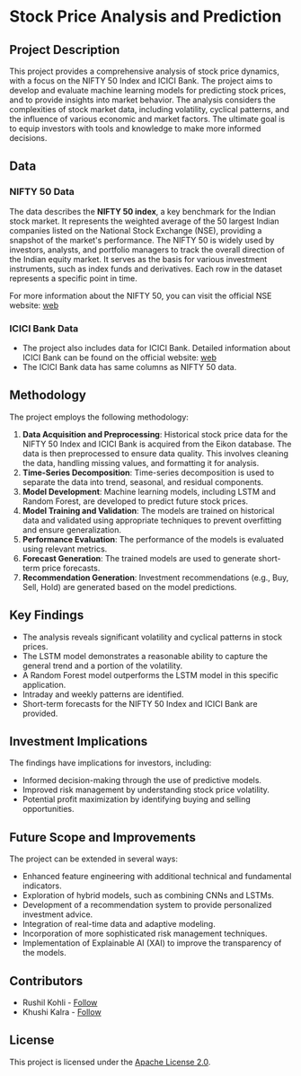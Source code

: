 # Stock Price Analysis and Prediction

## Project Description

This project provides a comprehensive analysis of stock price dynamics, with a focus on the NIFTY 50 Index and ICICI Bank. The project aims to develop and evaluate machine learning models for predicting stock prices, and to provide insights into market behavior.  The analysis considers the complexities of stock market data, including volatility, cyclical patterns, and the influence of various economic and market factors.  The ultimate goal is to equip investors with tools and knowledge to make more informed decisions.

## Data

### NIFTY 50 Data
The data describes the **NIFTY 50 index**, a key benchmark for the Indian stock market. It represents the weighted average of the 50 largest Indian companies listed on the National Stock Exchange (NSE), providing a snapshot of the market's performance. The NIFTY 50 is widely used by investors, analysts, and portfolio managers to track the overall direction of the Indian equity market. It serves as the basis for various investment instruments, such as index funds and derivatives. Each row in the dataset represents a specific point in time.

For more information about the NIFTY 50, you can visit the official NSE website: [web](https://www.nseindia.com/market-data/live-equity-market)

### ICICI Bank Data
* The project also includes data for ICICI Bank.  Detailed information about ICICI Bank can be found on the official website: [web](https://www.icicibank.com/)
* The ICICI Bank data has same columns as NIFTY 50 data.

## Methodology

The project employs the following methodology:

1.  **Data Acquisition and Preprocessing**: Historical stock price data for the NIFTY 50 Index and ICICI Bank is acquired from the Eikon database. The data is then preprocessed to ensure data quality.  This involves cleaning the data, handling missing values, and formatting it for analysis.
2.  **Time-Series Decomposition**:  Time-series decomposition is used to separate the data into trend, seasonal, and residual components.
3.  **Model Development**:  Machine learning models, including LSTM and Random Forest, are developed to predict future stock prices.
4.  **Model Training and Validation**: The models are trained on historical data and validated using appropriate techniques to prevent overfitting and ensure generalization.
5.  **Performance Evaluation**:  The performance of the models is evaluated using relevant metrics.
6.  **Forecast Generation**:  The trained models are used to generate short-term price forecasts.
7.  **Recommendation Generation**:  Investment recommendations (e.g., Buy, Sell, Hold) are generated based on the model predictions.

## Key Findings

* The analysis reveals significant volatility and cyclical patterns in stock prices.
* The LSTM model demonstrates a reasonable ability to capture the general trend and a portion of the volatility.
* A Random Forest model outperforms the LSTM model in this specific application.
* Intraday and weekly patterns are identified.
* Short-term forecasts for the NIFTY 50 Index and ICICI Bank are provided.

## Investment Implications

The findings have implications for investors, including:

* Informed decision-making through the use of predictive models.
* Improved risk management by understanding stock price volatility.
* Potential profit maximization by identifying buying and selling opportunities.

## Future Scope and Improvements

The project can be extended in several ways:

* Enhanced feature engineering with additional technical and fundamental indicators.
* Exploration of hybrid models, such as combining CNNs and LSTMs.
* Development of a recommendation system to provide personalized investment advice.
* Integration of real-time data and adaptive modeling.
* Incorporation of more sophisticated risk management techniques.
* Implementation of Explainable AI (XAI) to improve the transparency of the models.

## Contributors

* Rushil Kohli - [Follow](https://github.com/Rushil-K)
* Khushi Kalra - [Follow](https://github.com/KhushiKalra21)

## License

This project is licensed under the [Apache License 2.0](https://github.com/Rushil-K/Deep-Learning/blob/main/LICENSE).

